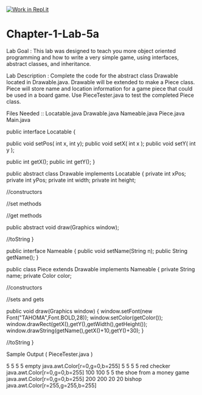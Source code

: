 [![Work in Repl.it](https://classroom.github.com/assets/work-in-replit-14baed9a392b3a25080506f3b7b6d57f295ec2978f6f33ec97e36a161684cbe9.svg)](https://classroom.github.com/online_ide?assignment_repo_id=4244078&assignment_repo_type=AssignmentRepo)
# Chapter-1-Lab-5a

Lab Goal :   This lab was designed to teach you more object oriented programming and how to write a very simple game, using interfaces, abstract classes, and inheritance.

Lab Description :   Complete the code for the abstract class Drawable located in Drawable.java.  Drawable will be extended to make a Piece class.  Piece will store name and location information for a game piece that could be used in a board game.  Use PieceTester.java to test the completed Piece class.

Files Needed ::
Locatable.java
Drawable.java
Nameable.java
Piece.java
Main.java

public interface Locatable
{

  public void setPos( int x, int y);
  public void setX( int x );
  public void setY( int y );
	
  public int getX();
  public int getY();
}


public abstract class Drawable implements Locatable
{
   private int xPos;
   private int yPos;
   private int width;
   private int height;


   //constructors


   //set methods

	
   //get methods

	
   public abstract void draw(Graphics window);

	
   //toString
}


public interface Nameable
{
   public void setName(String n);
   public String getName();
}


public class Piece extends Drawable implements Nameable
{
   private String name;
   private Color color;
	
   //constructors


   //sets and gets

	
   public void draw(Graphics window)
   {
	window.setFont(new Font("TAHOMA",Font.BOLD,28));
	window.setColor(getColor());
	window.drawRect(getX(),getY(),getWidth(),getHeight());
	window.drawString(getName(),getX()+10,getY()+30);
   }
	
   //toString
}

Sample Output ( PieceTester.java )

5 5 5 5 empty java.awt.Color[r=0,g=0,b=255]
5 5 5 5 red checker java.awt.Color[r=0,g=0,b=255]
100 100 5 5 the shoe from a money game java.awt.Color[r=0,g=0,b=255]
200 200 20 20 bishop java.awt.Color[r=255,g=255,b=255]
